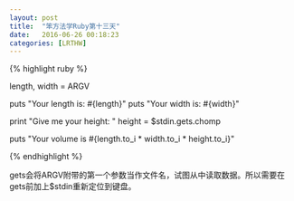 ```yaml
---
layout: post
title:  "笨方法学Ruby第十三天"
date:   2016-06-26 00:18:23
categories: [LRTHW]
---
```


{% highlight ruby %}

length, width = ARGV

puts "Your length is: #{length}"
puts "Your width is: #{width}"

print "Give me your height: "
height = $stdin.gets.chomp

puts "Your volume is #{length.to_i * width.to_i * height.to_i}"

{% endhighlight %}

gets会将ARGV附带的第一个参数当作文件名，试图从中读取数据。所以需要在gets前加上$stdin重新定位到键盘。
